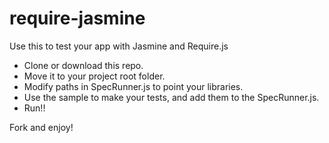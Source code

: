 require-jasmine
===============

Use this to test your app with Jasmine and Require.js


* Clone or download this repo.
* Move it to your project root folder.
* Modify paths in SpecRunner.js to point your libraries.
* Use the sample to make your tests, and add them to the SpecRunner.js.
* Run!!

Fork and enjoy!


